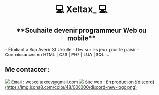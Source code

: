 <h1 align="center">💻 Xeltax_ 💻</h1>

<h2 align="center">**Souhaite devenir programmeur Web ou mobile**</h2>
- Étudiant à Sup Avenir St Ursulle
- Dev sur les jeux pour le plaisir
- Connaissances en HTML | CSS | PHP | LUA | SQL ...

<h2>Me contacter :</h2>
<img src="https://img.icons8.com/color/48/000000/gmail--v1.png"/> Email : webxeltaxdev@gmail.com  
<img src="https://img.icons8.com/external-kmg-design-outline-color-kmg-design/32/000000/external-web-web-hosting-kmg-design-outline-color-kmg-design.png"/> Site web : En production  
<a href="https://discord.gg/VqEm6UmSXt">![discord](https://img.icons8.com/color/48/000000/discord-new-logo.png)</a>